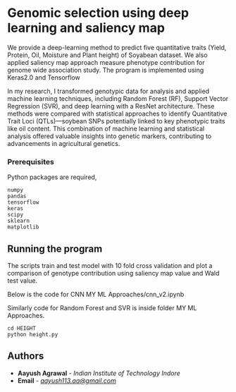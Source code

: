 # Genomic selection using deep learning and saliency map

We provide a deep-learning method to predict five 	quantitative traits (Yield, Protein, Oil, Moisture and Plant height) of Soyabean dataset.
We also applied saliency map approach measure phenotype contribution for genome wide association study. 
The program is implemented using Keras2.0 and Tensorflow

In my research, I transformed genotypic data for analysis and applied machine learning techniques, including Random Forest (RF), Support Vector Regression (SVR), and deep learning with a ResNet architecture. These methods were compared with statistical approaches to identify Quantitative Trait Loci (QTLs)—soybean SNPs potentially linked to key phenotypic traits like oil content. This combination of machine learning and statistical analysis offered valuable insights into genetic markers, contributing to advancements in agricultural genetics.

### Prerequisites

Python packages are required,

```
numpy
pandas
tensorflow
keras
scipy
sklearn
matplotlib
```
## Running the program

The scripts train and test model with 10 fold cross validation and plot a comparison of genotype contribution using saliency map value and Wald test value.

Below is the code for CNN
MY ML Approaches/cnn_v2.ipynb

Similarly code for Random Forest and SVR is inside folder MY ML Approaches.


```
cd HEIGHT
python height.py

```

## Authors

* **Aayush Agrawal** - *Indian Institute of Technology Indore*
* **Email** - *aayush113.aa@gmail.com* 





